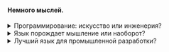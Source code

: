#### Немного мыслей.
<details><summary>Программирование: искусство или инженерия?</summary>  
  ‎  *  
Программирование вполне можно назвать ремеслом, искусством, но не как искусство художника, а как, например, дизайн обуви или изготовление предметов быта, где инженерные требования сочетаются с пресловутой красотой.  
Поясню мысль подробнее. Благодаря синтаксической гибкости, любого, чуть более сложного чем двоичный код ~~(или Go)~~ языка, одно и то же действие на любом уровне абстракции в большинстве случаев можно описать десятками, если не сотнями способов, а порой, как при именовании сущностей, количество вариантов выбора вообще ничем не ограничено. Такое многообразие требует от программиста выбора, который невозможно уложить в строгий регламент. Таким образом, инженерные требования надежности и поддерживаемости естественным образом порождают, казалось бы на первый взгляд, оторванные от суровой прагматики, практики писать "красивый код", "чистый код" (термины широко вошли в индустрию).
</details>
<details><summary>Язык порождает мышление или наоборот?</summary>
  ‎  *  
Иногда говорят что "настоящий программист" прежде всего должен думать над алгоритмом, а писать можно на любом языке. Согласимся и рассмотрим процесс с другой стороны: получается что программист переводит мысль, последовательность действий, с человеческого языка, на используемый им язык программирования. Конечно талантливый переводчик может переводить и на пять и на десять языков. Но погружаясь в язык, человек начинает и думать на нем, и языки программирования здесь отнюдь не исключение (особенно это заметно по программисту в состоянии потокового мышления). И наиболее часто используемый язык, оставляет отпечаток на самом мышлении. Если используешь язык не часто, то и перевод на нем будет не так ясен.  
Один ЯП для проекта лучше чем пять.
</details>
<details><summary>Лучший язык для промышленной разработки?</summary>
  ‎  *  
Этот абзац субъективен, однако опирается на объективные бенчмарки: https://benchmarksgame-team.pages.debian.net/benchmarksgame/index.html  
Прежде всего, язык должен быть достаточно мейнстримным, чтобы проект на нем был поддерживаемым. Сразу выбрасываем за борт всю экзотику и функциональщину вроде Haskell, Elixir, Nim, Erlang... Ruby туда же. Общая практика показывает что слабая типизация однозначно вредит читаемости, поддерживаемости и порождает большое количество ошибок, поэтому выкидываем JavaScript и PHP. Идя далее, замечаем что динамическая типизация сильно ухудшает скорость работы, а варианты компиляции традиционно динамических языков, отличаются плохой поддерживаемостью, и выглядят скорее как извращение, поэтому за бортом остаются и строго-типизированный, но динамический Python. В сухом остатке у нас есть мейнстримные строго-статически-типизированные C & C++, C#, Java, поднимающиеся к ним Kotlin, Go и Rust. Не каждый пожелает каждый день быть близким к низкоуровневым абстракциям C++ (порождающим синтаксические казусы), поэтому, несмотря на лучшие пока показатели по скорости, отложим его вместе с Си для узких мест. C# и Java близнецы. Но C# более стройный синтаксически: в нем исправлены известные проблемы Java (слабые дженерики пропадающие на этапе компиляции, отсутствие пользовательских значимых типов на стеке, сочетаемость значимых и ссылочных типов (`List<Integer>`)). Долгое время из всех ЯП, я считал C# практически идеальным по кроссплатформености, высокоуровневости абстракций и скоростью приближающейся местами к С++. Однако практика с Kotlin показала, что он превосходит C# и по концепциям, и по синтаксической стройности. Если C# идет по пути добавления в ядро языка все новых и новых абстракций и ключевых слов, то ядро Kotlin весьма лаконично, а весь "сахар" базируется на встраиваемых лямбдах и внесен в стандартную библиотеку. В чем здесь преимущество? Почти любую фичу, казалось бы языка, в Kotlin можно прочитать в стандартной библиотеке и понять как любой другой код. Kotlin, правда, немного уступает C# по скорости, но лишь потому что компилируется в байт-код Java. Перейдем к Go. Тут все так грустно и очевидно, что без лишних слов перейдем дальше к Rust. Rust базируется на прекрасных идеях, однако возносит безопасность в абсолют, поэтому программист становится заложником этой безопасности -- нельзя просто сконкатенировать строки, нельзя просто написать HelloWorld. Надо постоянно думать о памяти и использовать "правильные" абстракции (привет unwrap). По моим ощущениям, у Rust порог входа выше чем у C++, потому что в C++ можно писать как на высокоуровневом ЯП, предоставив стандартной библиотеке разруливать работу с памятью за тебя. Rust же не даст спрятаться от решения вопросов безопасности и размещения в памяти и из-за этой необходимости, он (внезапно!) превращается в достаточно низкоуровневый язык, сравнимый скорее с Си, чем с C++.  

_Итак, в сухом остатке, по моему мнению на текущий момент, для написания кроссплатформенных и не сильно требовательных по скорости (Windows, macOS, Linix, Android) приложений, проще и удобнее всего исползовать Kotlin, а для всех остальных (достаточно редких) случаев -- C++.
Kotlin "родной" язык для экосистемы Android, он компилируется как в JS так и WebAssembly для браузеров, а обычный jar файл можно упаковать для любой десктопной ОС._
</details>
